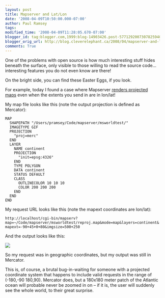 ```yaml
---
layout: post
title: Mapserver and Lat/Lon
date: '2008-04-09T10:50:00.000-07:00'
author: Paul Ramsey
tags: 
modified_time: '2008-04-09T11:28:05.670-07:00'
blogger_id: tag:blogger.com,1999:blog-14903426.post-5771292007307825940
blogger_orig_url: http://blog.cleverelephant.ca/2008/04/mapserver-and-latlon.html
comments: True
---
```


One of the problems with open source is how much interesting stuff hides beneath the surface, only visible to those willing to read the source code... interesting features you do not even know are there!

On the bright side, you can find these Easter Eggs, if you look.

For example, today I found a case where Mapserver [renders projected maps](http://trac.osgeo.org/mapserver/browser/trunk/mapserver/mapserv.c#L395) even when the extents you send in are in lon/lat!

My map file looks like this (note the output projection is defined as Mercator):

    MAP
      SHAPEPATH "/Users/pramsey/Code/mapserver/msworldtest/"
      IMAGETYPE GIF
      PROJECTION
        "proj=merc"
      END
      LAYER
        NAME continent
        PROJECTION
          "init=epsg:4326"
        END
        TYPE POLYGON
        DATA continent
        STATUS DEFAULT
        CLASS
          OUTLINECOLOR 10 10 10
          COLOR 200 200 200
        END
      END 
    END
     
My request URL looks like this (note the mapext coordinates are lon/lat):

`http://localhost/cgi-bin/mapserv?map=~/Code/mapserver/msworldtest/reproj.map&mode=map&layers=continent&mapext=-90+45+0+80&imgsize=500+250`

And the output looks like this:

<img src="http://farm3.static.flickr.com/2103/2401566964_f2e8aaa472_o_d.gif" />

So my request was in geographic coordinates, but my output was still in Mercator.

This is, of course, a brutal bug-in-waiting for someone with a projected coordinate system that happens to include valid requests in the range of (-180,-90 180,90).  Mercator does, but a 180x180 meter patch of the Atlantic ocean will probable never be zoomed in on &ndash; if it is, the user will suddenly see the whole world, to their great surprise.